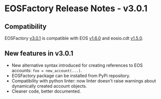 # EOSFactory Release Notes - v3.0.1

## Compatibility

EOSFactory [v3.0.1](https://github.com/tokenika/eosfactory/releases/tag/v3.0.1) is compatible with EOS [v1.6.0](https://github.com/EOSIO/eos/releases/tag/v1.6.0) and eosio.cdt [v1.5.0](https://github.com/EOSIO/eosio.cdt/releases/tag/v1.5.0).

## New features in v3.0.1
* New alternative syntax introduced for creating references to EOS accounts: `foo = new_account(...)`.
* EOSFactory package can be installed from PyPi repository.
* Compatibility with python linter: now linter doesn't raise warnings about dynamically created account objects.
* Cleaner code, better documented.
